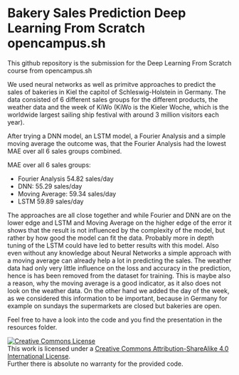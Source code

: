 # Bakery Sales Prediction Deep Learning From Scratch opencampus.sh

This github repository is the submission for the Deep Learning From Scratch course from opencampus.sh

We used neural networks as well as primitve approaches to predict the sales of bakeries in Kiel the capitol of Schleswig-Holstein in Germany. The data consisted of 6 different sales groups for the different products, the weather data and the week of KiWo (KiWo is the Kieler Woche, which is the worldwide largest sailing ship festival with around 3 million visitors each year).

After trying a DNN model, an LSTM model, a Fourier Analysis and a simple moving average the outcome was, that the Fourier Analysis had the lowest MAE over all 6 sales groups combined.

MAE over all 6 sales groups:
* Fourier Analysis 54.82 sales/day
* DNN: 55.29 sales/day
* Moving Average: 59.34 sales/day
* LSTM 59.89 sales/day

The approaches are all close together and while Fourier and DNN are on the lower edge and LSTM and Moving Average on the higher edge of the error it shows that the result is not influenced by the complexity of the model, but rather by how good the model can fit the data. Probably more in depth tuning of the LSTM could have led to better results with this model. Also even without any knowledge about Neural Networks a simple approach with a moving average can already help a lot in predicting the sales. The weather data had only very little influence on the loss and accuracy in the prediction, hence is has been removed from the dataset for training. This is maybe also a reason, why the moving average is a good indicator, as it also does not look on the weather data. On the other hand we added the day of the week, as we considered this information to be important, because in Germany for example on sundays the supermarkets are closed but bakeries are open.

Feel free to have a look into the code and you find the presentation in the resources folder.

<a rel="license" href="http://creativecommons.org/licenses/by-sa/4.0/"><img alt="Creative Commons License" style="border-width:0" src="https://i.creativecommons.org/l/by-sa/4.0/88x31.png" /></a><br />This work is licensed under a <a rel="license" href="http://creativecommons.org/licenses/by-sa/4.0/">Creative Commons Attribution-ShareAlike 4.0 International License</a>.
\
Further there is absolute no warranty for the provided code.
